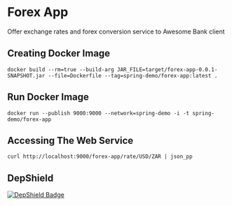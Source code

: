 Forex App
=

Offer exchange rates and forex conversion service to Awesome Bank client

Creating Docker Image
-

`docker build --rm=true --build-arg JAR_FILE=target/forex-app-0.0.1-SNAPSHOT.jar --file=Dockerfile --tag=spring-demo/forex-app:latest .`

Run Docker Image
-

`docker run --publish 9000:9000 --network=spring-demo -i -t spring-demo/forex-app`

Accessing The Web Service
-

`curl http://localhost:9000/forex-app/rate/USD/ZAR | json_pp`
 
 DepShield
 -
 
 [![DepShield Badge](https://depshield.sonatype.org/badges/n002213f/spring-forex-app/depshield.svg)](https://depshield.github.io)

